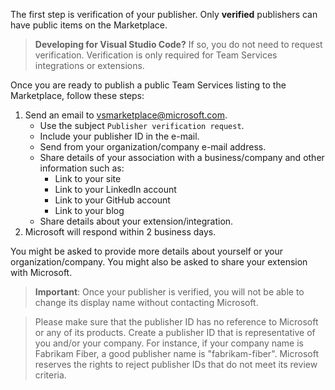 The first step is verification of your publisher. Only **verified** publishers can have public items on the Marketplace.

> **Developing for Visual Studio Code?** If so, you do not need to request verification. Verification is only required for Team Services integrations or extensions.

Once you are ready to publish a public Team Services listing to the Marketplace, follow these steps:

1. Send an email to [vsmarketplace@microsoft.com](http://aka.ms/vsmarketplace-contact).
   * Use the subject `Publisher verification request`.
   * Include your publisher ID in the e-mail.
   * Send from your organization/company e-mail address.   
   * Share details of your association with a business/company and other information such as:
        * Link to your site 
        * Link to your LinkedIn account 
        * Link to your GitHub account 
        * Link to your blog 
   * Share details about your extension/integration.
2. Microsoft will respond within 2 business days.

You might be asked to provide more details about yourself or your organization/company. You might also be asked to share your extension with Microsoft.

> **Important**: Once your publisher is verified, you will not be able to change its display name without contacting Microsoft.

> Please make sure that the publisher ID has no reference to Microsoft or any of its products. Create a publisher ID that is representative of you and/or your company. For instance, if your company name is Fabrikam Fiber, a good publisher name is "fabrikam-fiber". Microsoft reserves the rights to reject publisher IDs that do not meet its review criteria.